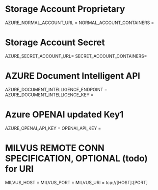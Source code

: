 # Storage Account Proprietary
AZURE_NORMAL_ACCOUNT_URL = 
NORMAL_ACCOUNT_CONTAINERS = 

# Storage Account Secret
AZURE_SECRET_ACCOUNT_URL= 
SECRET_ACCOUNT_CONTAINERS= 


# AZURE Document Intelligent API
AZURE_DOCUMENT_INTELLIGENCE_ENDPOINT = 
AZURE_DOCUMENT_INTELLIGENCE_KEY = 

# Azure OPENAI updated Key1
AZURE_OPENAI_API_KEY = 
OPENAI_API_KEY = 

# MILVUS REMOTE CONN SPECIFICATION, OPTIONAL (todo) for URI
MILVUS_HOST = 
MILVUS_PORT = 
MILVUS_URI = tcp://[HOST]:[PORT]  